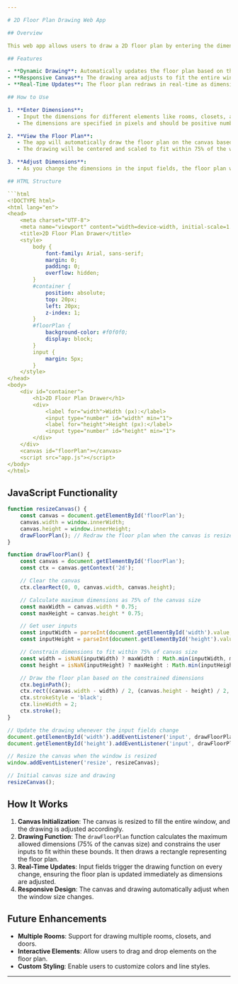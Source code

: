 ```yaml
---

# 2D Floor Plan Drawing Web App

## Overview

This web app allows users to draw a 2D floor plan by entering the dimensions of rooms, closets, and doors. The app automatically adjusts the drawing based on the input values and ensures that the dimensions fit within 75% of the window size. It provides a simple and interactive way to visualize floor plans directly in the browser.

## Features

- **Dynamic Drawing**: Automatically updates the floor plan based on the dimensions entered by the user.
- **Responsive Canvas**: The drawing area adjusts to fit the entire window, with constraints to ensure the drawing does not exceed 75% of the window size.
- **Real-Time Updates**: The floor plan redraws in real-time as dimensions are entered or changed.

## How to Use

1. **Enter Dimensions**:
   - Input the dimensions for different elements like rooms, closets, and doors.
   - The dimensions are specified in pixels and should be positive numbers.

2. **View the Floor Plan**:
   - The app will automatically draw the floor plan on the canvas based on the entered dimensions.
   - The drawing will be centered and scaled to fit within 75% of the window size.

3. **Adjust Dimensions**:
   - As you change the dimensions in the input fields, the floor plan will automatically update to reflect the new values.

## HTML Structure

```html
<!DOCTYPE html>
<html lang="en">
<head>
    <meta charset="UTF-8">
    <meta name="viewport" content="width=device-width, initial-scale=1.0">
    <title>2D Floor Plan Drawer</title>
    <style>
        body {
            font-family: Arial, sans-serif;
            margin: 0;
            padding: 0;
            overflow: hidden;
        }
        #container {
            position: absolute;
            top: 20px;
            left: 20px;
            z-index: 1;
        }
        #floorPlan {
            background-color: #f0f0f0;
            display: block;
        }
        input {
            margin: 5px;
        }
    </style>
</head>
<body>
    <div id="container">
        <h1>2D Floor Plan Drawer</h1>
        <div>
            <label for="width">Width (px):</label>
            <input type="number" id="width" min="1">
            <label for="height">Height (px):</label>
            <input type="number" id="height" min="1">
        </div>
    </div>
    <canvas id="floorPlan"></canvas>
    <script src="app.js"></script>
</body>
</html>
```

## JavaScript Functionality

```javascript
function resizeCanvas() {
    const canvas = document.getElementById('floorPlan');
    canvas.width = window.innerWidth;
    canvas.height = window.innerHeight;
    drawFloorPlan(); // Redraw the floor plan when the canvas is resized
}

function drawFloorPlan() {
    const canvas = document.getElementById('floorPlan');
    const ctx = canvas.getContext('2d');

    // Clear the canvas
    ctx.clearRect(0, 0, canvas.width, canvas.height);

    // Calculate maximum dimensions as 75% of the canvas size
    const maxWidth = canvas.width * 0.75;
    const maxHeight = canvas.height * 0.75;

    // Get user inputs
    const inputWidth = parseInt(document.getElementById('width').value, 10);
    const inputHeight = parseInt(document.getElementById('height').value, 10);

    // Constrain dimensions to fit within 75% of canvas size
    const width = isNaN(inputWidth) ? maxWidth : Math.min(inputWidth, maxWidth);
    const height = isNaN(inputHeight) ? maxHeight : Math.min(inputHeight, maxHeight);

    // Draw the floor plan based on the constrained dimensions
    ctx.beginPath();
    ctx.rect((canvas.width - width) / 2, (canvas.height - height) / 2, width, height);
    ctx.strokeStyle = 'black';
    ctx.lineWidth = 2;
    ctx.stroke();
}

// Update the drawing whenever the input fields change
document.getElementById('width').addEventListener('input', drawFloorPlan);
document.getElementById('height').addEventListener('input', drawFloorPlan);

// Resize the canvas when the window is resized
window.addEventListener('resize', resizeCanvas);

// Initial canvas size and drawing
resizeCanvas();
```

## How It Works

1. **Canvas Initialization**: The canvas is resized to fill the entire window, and the drawing is adjusted accordingly.
2. **Drawing Function**: The `drawFloorPlan` function calculates the maximum allowed dimensions (75% of the canvas size) and constrains the user inputs to fit within these bounds. It then draws a rectangle representing the floor plan.
3. **Real-Time Updates**: Input fields trigger the drawing function on every change, ensuring the floor plan is updated immediately as dimensions are adjusted.
4. **Responsive Design**: The canvas and drawing automatically adjust when the window size changes.

## Future Enhancements

- **Multiple Rooms**: Support for drawing multiple rooms, closets, and doors.
- **Interactive Elements**: Allow users to drag and drop elements on the floor plan.
- **Custom Styling**: Enable users to customize colors and line styles.

---
```


